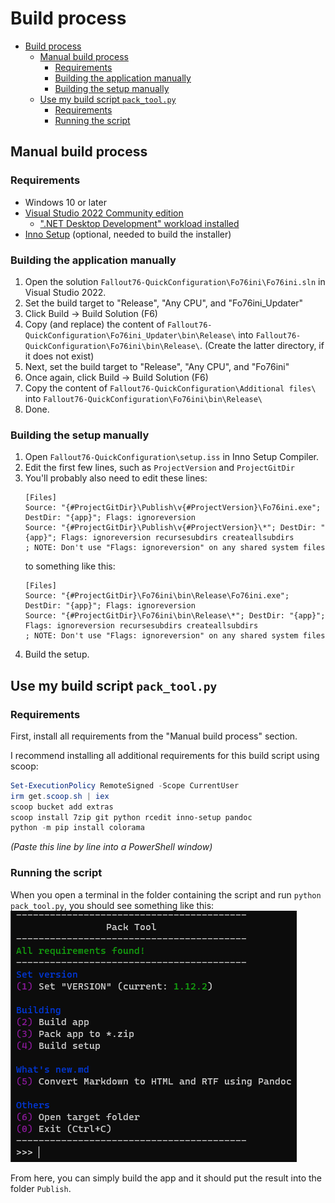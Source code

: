 # Build process

- [Build process](#build-process)
  - [Manual build process](#manual-build-process)
    - [Requirements](#requirements)
    - [Building the application manually](#building-the-application-manually)
    - [Building the setup manually](#building-the-setup-manually)
  - [Use my build script `pack_tool.py`](#use-my-build-script-pack_toolpy)
    - [Requirements](#requirements-1)
    - [Running the script](#running-the-script)

## Manual build process

### Requirements
- Windows 10 or later
- [Visual Studio 2022 Community edition](https://visualstudio.microsoft.com/vs/community/)
    - [".NET Desktop Development" workload installed](https://learn.microsoft.com/en-us/visualstudio/install/modify-visual-studio?view=vs-2022)
- [Inno Setup](https://jrsoftware.org/isdl.php) (optional, needed to build the installer)

### Building the application manually
1. Open the solution `Fallout76-QuickConfiguration\Fo76ini\Fo76ini.sln` in Visual Studio 2022.
2. Set the build target to "Release", "Any CPU", and "Fo76ini_Updater"
3. Click Build → Build Solution (F6)
4. Copy (and replace) the content of `Fallout76-QuickConfiguration\Fo76ini_Updater\bin\Release\` into  `Fallout76-QuickConfiguration\Fo76ini\bin\Release\`. (Create the latter directory, if it does not exist)
5. Next, set the build target to "Release", "Any CPU", and "Fo76ini"
6. Once again, click Build → Build Solution (F6)
7. Copy the content of `Fallout76-QuickConfiguration\Additional files\` into `Fallout76-QuickConfiguration\Fo76ini\bin\Release\`
8. Done.

### Building the setup manually
1. Open `Fallout76-QuickConfiguration\setup.iss` in Inno Setup Compiler.
2. Edit the first few lines, such as `ProjectVersion` and `ProjectGitDir`
3. You'll probably also need to edit these lines:
    ```
    [Files]
    Source: "{#ProjectGitDir}\Publish\v{#ProjectVersion}\Fo76ini.exe"; DestDir: "{app}"; Flags: ignoreversion
    Source: "{#ProjectGitDir}\Publish\v{#ProjectVersion}\*"; DestDir: "{app}"; Flags: ignoreversion recursesubdirs createallsubdirs
    ; NOTE: Don't use "Flags: ignoreversion" on any shared system files
    ```
    to something like this:
    ```
    [Files]
    Source: "{#ProjectGitDir}\Fo76ini\bin\Release\Fo76ini.exe"; DestDir: "{app}"; Flags: ignoreversion
    Source: "{#ProjectGitDir}\Fo76ini\bin\Release\*"; DestDir: "{app}"; Flags: ignoreversion recursesubdirs createallsubdirs
    ; NOTE: Don't use "Flags: ignoreversion" on any shared system files
    ```
4. Build the setup.

## Use my build script `pack_tool.py`

### Requirements
First, install all requirements from the "Manual build process" section.

I recommend installing all additional requirements for this build script using scoop:
```powershell
Set-ExecutionPolicy RemoteSigned -Scope CurrentUser
irm get.scoop.sh | iex
scoop bucket add extras
scoop install 7zip git python rcedit inno-setup pandoc
python -m pip install colorama
```
*(Paste this line by line into a PowerShell window)*

### Running the script
When you open a terminal in the folder containing the script and run `python pack_tool.py`, you should see something like this:
![](assets/pack_tool.png)

From here, you can simply build the app and it should put the result into the folder `Publish`.
